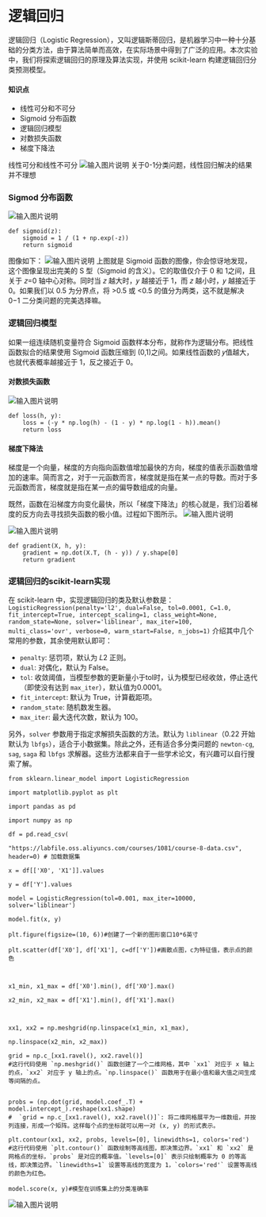 # 逻辑回归

逻辑回归（Logistic Regression），又叫逻辑斯蒂回归，是机器学习中一种十分基础的分类方法，由于算法简单而高效，在实际场景中得到了广泛的应用。本次实验中，我们将探索逻辑回归的原理及算法实现，并使用 scikit-learn 构建逻辑回归分类预测模型。
#### 知识点

-   线性可分和不可分
-   Sigmoid 分布函数
-   逻辑回归模型
-   对数损失函数
-   梯度下降法


线性可分和线性不可分
![输入图片说明](/imgs/2024-04-29/D2mhQ0UiafgCuBRJ.png)
关于0-1分类问题，线性回归解决的结果并不理想
### Sigmod 分布函数
![输入图片说明](/imgs/2024-04-29/WtcHb7rYG2RjqnvB.png)
```
def sigmoid(z): 
	sigmoid = 1 / (1 + np.exp(-z)) 
	return sigmoid
```
图像如下：
![输入图片说明](/imgs/2024-04-29/UZJISGkd2jWNzPJ7.png)
上图就是 Sigmoid 函数的图像，你会惊讶地发现，这个图像呈现出完美的 S 型（Sigmoid 的含义）。它的取值仅介于 0 和 1之间，且关于 𝑧=0 轴中心对称。同时当 𝑧 越大时，𝑦 越接近于 1，而 𝑧 越小时，𝑦 越接近于 0。如果我们以 0.5 为分界点，将 >0.5 或 <0.5 的值分为两类，这不就是解决 0−1 二分类问题的完美选择嘛。
### 逻辑回归模型
如果一组连续随机变量符合 Sigmoid 函数样本分布，就称作为逻辑分布。把线性函数拟合的结果使用 Sigmoid 函数压缩到 (0,1)之间。如果线性函数的 𝑦值越大，也就代表概率越接近于 1，反之接近于 0。
#### 对数损失函数
![输入图片说明](/imgs/2024-04-29/yms9QSUZc3XhbYcn.png)
```
def loss(h, y): 
	loss = (-y * np.log(h) - (1 - y) * np.log(1 - h)).mean() 
	return loss
```
#### 梯度下降法
梯度是一个向量，梯度的方向指向函数值增加最快的方向，梯度的值表示函数值增加的速率。简而言之，对于一元函数而言，梯度就是指在某一点的导数。而对于多元函数而言，梯度就是指在某一点的偏导数组成的向量。

既然，函数在沿梯度方向变化最快，所以「梯度下降法」的核心就是，我们沿着梯度的反方向去寻找损失函数的极小值。过程如下图所示。
![输入图片说明](/imgs/2024-04-29/D2q6G3KHTq5WuhVF.png)

![输入图片说明](/imgs/2024-04-29/AQ1mRoaFy30DGmlf.png)
```
def gradient(X, h, y): 
	gradient = np.dot(X.T, (h - y)) / y.shape[0] 
	return gradient
```
### 逻辑回归的scikit-learn实现
在 scikit-learn 中，实现逻辑回归的类及默认参数是：
`LogisticRegression(penalty='l2', dual=False, tol=0.0001, C=1.0, fit_intercept=True, intercept_scaling=1, class_weight=None, random_state=None, solver='liblinear', max_iter=100, multi_class='ovr', verbose=0, warm_start=False, n_jobs=1)`
介绍其中几个常用的参数，其余使用默认即可：
-   `penalty`: 惩罚项，默认为 𝐿2 正则。
-   `dual`: 对偶化，默认为 False。
-   `tol`: 收敛阈值，当模型参数的更新量小于tol时，认为模型已经收敛，停止迭代（即使没有达到 `max_iter`），默认值为0.0001。
-   `fit_intercept`: 默认为 True，计算截距项。
-   `random_state`: 随机数发生器。
-   `max_iter`: 最大迭代次数，默认为 100。

另外，`solver` 参数用于指定求解损失函数的方法。默认为 `liblinear`（0.22 开始默认为 `lbfgs`），适合于小数据集。除此之外，还有适合多分类问题的 `newton-cg`, `sag`, `saga` 和 `lbfgs` 求解器。这些方法都来自于一些学术论文，有兴趣可以自行搜索了解。
```
from sklearn.linear_model import LogisticRegression

import matplotlib.pyplot as plt

import pandas as pd

import numpy as np

df = pd.read_csv(

"https://labfile.oss.aliyuncs.com/courses/1081/course-8-data.csv", header=0) # 加载数据集

x = df[['X0', 'X1']].values

y = df['Y'].values

model = LogisticRegression(tol=0.001, max_iter=10000, solver='liblinear')

model.fit(x, y)

plt.figure(figsize=(10, 6))#创建了一个新的图形窗口10*6英寸

plt.scatter(df['X0'], df['X1'], c=df['Y'])#画散点图，c为特征值，表示点的颜色

  

x1_min, x1_max = df['X0'].min(), df['X0'].max()

x2_min, x2_max = df['X1'].min(), df['X1'].max()

  

xx1, xx2 = np.meshgrid(np.linspace(x1_min, x1_max),

np.linspace(x2_min, x2_max))

grid = np.c_[xx1.ravel(), xx2.ravel()]
#这行代码使用 `np.meshgrid()` 函数创建了一个二维网格，其中 `xx1` 对应于 x 轴上的点，`xx2` 对应于 y 轴上的点。`np.linspace()` 函数用于在最小值和最大值之间生成等间隔的点。
  

probs = (np.dot(grid, model.coef_.T) + model.intercept_).reshape(xx1.shape)
#  `grid = np.c_[xx1.ravel(), xx2.ravel()]`: 将二维网格展平为一维数组，并按列连接，形成一个矩阵。这样每个点的坐标就可以用一对 (x, y) 的形式表示。

plt.contour(xx1, xx2, probs, levels=[0], linewidths=1, colors='red')
#这行代码使用 `plt.contour()` 函数绘制等高线图，即决策边界。`xx1` 和 `xx2` 是网格点的坐标，`probs` 是对应的概率值。`levels=[0]` 表示只绘制概率为 0 的等高线，即决策边界。`linewidths=1` 设置等高线的宽度为 1，`colors='red'` 设置等高线的颜色为红色。

model.score(x, y)#模型在训练集上的分类准确率
```
![输入图片说明](/imgs/2024-04-29/image.png)
<!--stackedit_data:
eyJoaXN0b3J5IjpbLTE2MjY3OTAwNjIsLTE1NDk3ODY5MiwtMT
U3NDQ1MzgxMyw0NDA5MDU2MTldfQ==
-->
